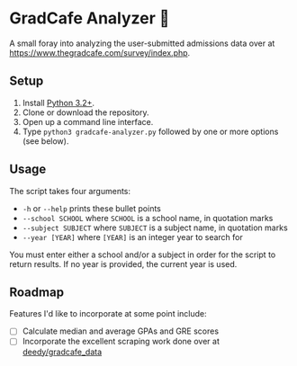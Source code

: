 # GradCafe Analyzer 🌟

A small foray into analyzing the user-submitted admissions data over at https://www.thegradcafe.com/survey/index.php.


## Setup

 1. Install [Python 3.2+](https://www.python.org/downloads/).
 2. Clone or download the repository.
 3. Open up a command line interface.
 4. Type `python3 gradcafe-analyzer.py` followed by one or more options (see below).

##  Usage

The script takes four arguments:

 - `-h` or `--help` prints these bullet points
 - `--school SCHOOL`  where `SCHOOL` is a school name, in quotation marks
 - `--subject SUBJECT` where `SUBJECT` is a subject name, in quotation marks
 - `--year [YEAR]` where `[YEAR]` is an integer year to search for

You must enter either a school and/or a subject in order for the script to return results. If no year is provided, the current year is used.

## Roadmap

Features I'd like to incorporate at some point include:

 - [ ] Calculate median and average GPAs and GRE scores
 - [ ] Incorporate the excellent scraping work done over at [deedy/gradcafe_data](https://github.com/deedy/gradcafe_data)
